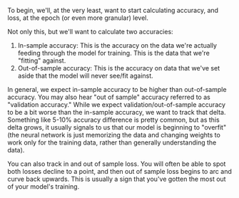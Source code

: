To begin, we'll, at the very least, want to start calculating accuracy, and loss, at the epoch (or even more granular) level.

Not only this, but we'll want to calculate two accuracies:

1. In-sample accuracy: This is the accuracy on the data we're actually feeding through the model for training. This is the data that we're "fitting" against.
2. Out-of-sample accuracy: This is the accuracy on data that we've set aside that the model will never see/fit against.

In general, we expect in-sample accuracy to be higher than out-of-sample accuracy. You may also hear "out of sample" accuracy referred to as "validation accuracy." While we expect validation/out-of-sample accuracy to be a bit worse than the in-sample accuracy, we want to track that delta. Something like 5-10% accuracy difference is pretty common, but as this delta grows, it usually signals to us that our model is beginning to "overfit" (the neural network is just memorizing the data and changing weights to work only for the training data, rather than generally understanding the data).

You can also track in and out of sample loss. You will often be able to spot both losses decline to a point, and then out of sample loss begins to arc and curve back upwards. This is usually a sign that you've gotten the most out of your model's training.